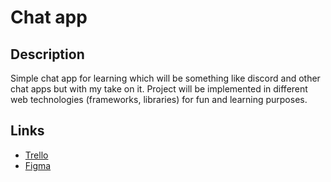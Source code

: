 # Chat app
## Description
Simple chat app for learning which will be something like discord and other chat apps but with my take on it. Project will be implemented in different web technologies (frameworks, libraries) for fun and learning purposes.
## Links
* [Trello](https://trello.com/b/nyyG441P/chat-app)
* [Figma](https://www.figma.com/file/17AkurHOJxuqG1bMDY7jyK/chat-app)
